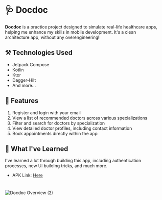 # 🩺 Docdoc
**Docdoc** is a practice project designed to simulate real-life healthcare apps, helping me enhance my skills in mobile development. It's a clean architecture app, without any overengineering!

## ⚒️ Technologies Used
- Jetpack Compose
- Kotlin
- Ktor
- Dagger-Hilt
- And more...

## 💪 Features
1. Register and login with your email
2. View a list of recommended doctors across various specializations
3. Filter and search for doctors by specialization
4. View detailed doctor profiles, including contact information
5. Book appointments directly within the app

## 🚀 What I've Learned
I've learned a lot through building this app, including authentication processes, new UI building tricks, and much more.

- APK Link: [Here](https://drive.google.com/file/d/10YWtS-TW3Y4EJ16-gOeLltr2KPvQXv-j/view?usp=drive_link)
#
![Docdoc Overview (2)](https://github.com/user-attachments/assets/e9ef691b-c14b-48ce-9621-d922025927f6)
